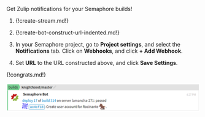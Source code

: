 Get Zulip notifications for your Semaphore builds!

1. {!create-stream.md!}

1. {!create-bot-construct-url-indented.md!}

1. In your Semaphore project, go to **Project settings**,
   and select the **Notifications** tab. Click on **Webhooks**, and
   click **+ Add Webhook**.

1. Set **URL** to the URL constructed above, and click
   **Save Settings**.

{!congrats.md!}

![](/static/images/integrations/semaphore/001.png)
